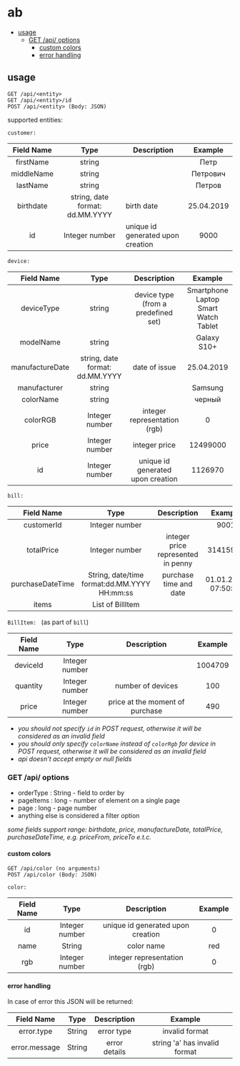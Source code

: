 # ab

* [usage](#usage)
    + [GET /api/<entity>  options](#get--api--entity---options)
        - [custom colors](#custom-colors)
        - [error handling](#error-handling)


## usage

```
GET /api/<entity>
GET /api/<entity>/id
POST /api/<entity> (Body: JSON)
```
supported entities:

`customer: `

| Field Name | Type                            | Description                       |   Example  |
|:----------:|:-------------------------------:|-----------------------------------|:----------:|
|  firstName | string                          |                        |    Петр    |
| middleName | string                          |                        |  Петрович  |
|  lastName  | string                          |                        |   Петров   |
|  birthdate | string, date format: dd.MM.YYYY | birth date             | 25.04.2019 |
|     id     | Integer number                  | unique id generated upon creation |    9000    |

`device: `

|    Field Name   |               Type              |             Description             |                Example                |
|:---------------:|:-------------------------------:|:-----------------------------------:|:-------------------------------------:|
|    deviceType   |              string             | device type (from a predefined set) | Smartphone Laptop Smart Watch Tablet  |
|    modelName    |              string             |                                     |              Galaxy S10+              |
| manufactureDate | string, date format: dd.MM.YYYY | date of issue                       |               25.04.2019              |
|   manufacturer  |              string             |                                     |                Samsung                |
|    colorName    |              string             |                                     |                 черный                |
|     colorRGB    |          Integer number         | integer representation (rgb)        |                   0                   |
|      price      |          Integer number         | integer price                       |                12499000               |
|        id       |          Integer number         | unique id generated upon creation   |                1126970                |

`bill: `

|    Field Name    |                     Type                     |             Description            |       Example       |
|:----------------:|:--------------------------------------------:|:----------------------------------:|:-------------------:|
|    customerId    |                Integer number                |                                    |        9001         |
|    totalPrice    |                Integer number                | integer price represented in penny |       31415926      |
| purchaseDateTime | String, date/time format:dd.MM.YYYY HH:mm:ss | purchase time and date             | 01.01.2019 07:50:22 |
|       items      |               List of BillItem               |                                    |                     |


`BillItem: ` (as part of `bill`)

| Field Name |      Type      |           Description           | Example |
|:----------:|:--------------:|:-------------------------------:|:-------:|
|  deviceId  | Integer number |                                 | 1004709 |
|  quantity  | Integer number | number of devices               |   100   |
|    price   | Integer number | price at the moment of purchase |   490   |

* *you should not specify `id` in POST request, otherwise it will be considered as an invalid field*
* *you should only specify `colorName` instead of `colorRgb` for device in POST request, otherwise it will be considered as an invalid field*
* *api doesn't accept empty or null fields*

### GET /api/<entity>  options
* orderType : String - field to order by
* pageItems : long - number of element on a single page
* page : long - page number
* anything else is considered a filter option

*some fields support range: birthdate, price, manufactureDate, totalPrice, purchaseDateTime, e.g. priceFrom, priceTo e.t.c.*

#### custom colors
```
GET /api/color (no arguments)
POST /api/color (Body: JSON)
```

`color: `

| Field Name |      Type      |            Description            | Example |
|:----------:|:--------------:|:---------------------------------:|:-------:|
|     id     | Integer number | unique id generated upon creation |    0    |
|    name    |     String     | color name                        |   red   |
|     rgb    | Integer number | integer representation (rgb)      |    0    |



#### error handling

In case of error this JSON will be returned:

|   Field Name  |  Type  |  Description  |     Example     |
|:-------------:|:------:|:-------------:|:---------------:|
|   error.type  | String | error type    |  invalid format  |
| error.message | String | error details | string 'a' has invalid format |